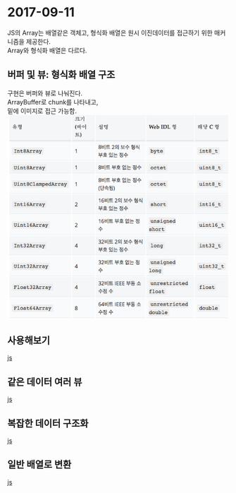 # 2017-09-11
JS의 Array는 배열같은 객체고, 형식화 배열은 원시 이진데이터를 접근하기 위한 매커니즘을 제공한다.<br>
Array와 형식화 배열은 다르다.<br>
## 버퍼 및 뷰: 형식화 배열 구조
구현은 버퍼와 뷰로 나눠진다.<br>
ArrayBuffer로 chunk를 나타내고,<br>
밑에 이미지로 접근 가능함.![img](1.png)
## 사용해보기
[js](1.js)
## 같은 데이터 여러 뷰
[js](2.js)
## 복잡한 데이터 구조화
[js](3.js)
## 일반 배열로 변환
[js](4.js)